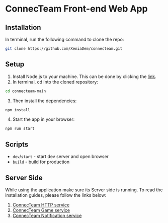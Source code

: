 # ConnecTeam Front-end Web App

## Installation

In terminal, run the following command to clone the repo:

```sh
git clone https://github.com/XeniaDem/connecteam.git
```

## Setup
1. Install Node.js to your machine. This can be done by clicking the [link](https://nodejs.org/en).
2. In terminal, cd into the cloned repository:
```sh
cd connecteam-main
```
3. Then install the dependencies:
```sh
npm install
```
4. Start the app in your browser:
```sh
npm run start
```

## Scripts

- `dev`/`start` - start dev server and open browser
- `build` - build for production

## Server Side

While using the application make sure its Server side is running. To read the installation guides, please follow the links below:
1. [ConnecTeam HTTP service](https://github.com/alkmnd/ConnectTeam)
2. [ConnecTeam Game service](https://github.com/alkmnd/GameService)
3. [ConnecTeam Notification service](https://github.com/alkmnd/NotificationService)


